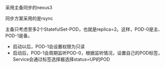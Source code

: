 
采用主备同步的nexus3

同步方案采用的是rsync

主备只考虑至多2个StatefulSet-POD，也就是replica=2。这样，POD-0是主、POD-1是备。

- 启动以后，POD-1会设置权限为只读
- 启动后，POD-1会周期监听POD-0，根据监听情况，设置自己的POD标签，Service会通过标签选择器选择status=UP的POD

